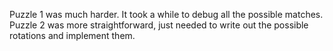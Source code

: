 Puzzle 1 was much harder. It took a while to debug all the possible matches. Puzzle 2 was more straightforward, just needed to write out the possible rotations and implement them.

